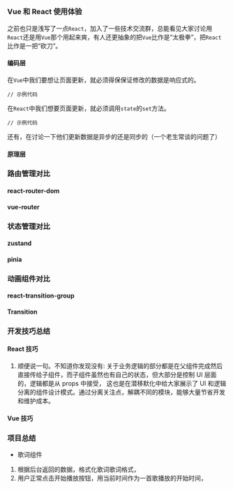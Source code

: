 ##

### Vue 和 React 使用体验

之前也只是浅写了一点`React`，加入了一些技术交流群，总能看见大家讨论用`React`还是用`Vue`那个用起来爽，有人还更抽象的把`Vue`比作是“太极拳”，把`React`比作是一把“砍刀”。

#### 编码层

在`Vue`中我们要想让页面更新，就必须得保保证修改的数据是响应式的。

```
// 示例代码
```

在`React`中我们想要页面更新，就必须调用`state`的`set`方法。

```
// 示例代码
```

还有，在讨论一下他们更新数据是异步的还是同步的（一个老生常谈的问题了）

#### 原理层

### 路由管理对比

#### react-router-dom

#### vue-router

### 状态管理对比

#### zustand

#### pinia

### 动画组件对比

#### react-transition-group

#### Transition

### 开发技巧总结

#### React 技巧

1. 顺便说一句。不知道你发现没有: 关于业务逻辑的部分都是在父组件完成然后直接传给子组件，而子组件虽然也有自己的状态，但大部分是控制 UI 层面的，逻辑都是从 props 中接受， 这也是在潜移默化中给大家展示了 UI 和逻辑分离的组件设计模式。通过分离关注点，解耦不同的模块，能够大量节省开发和维护成本。

#### Vue 技巧

### 项目总结

- 歌词组件

1. 根据后台返回的数据，格式化歌词歌词格式，
2. 用户正常点击开始播放按钮，用当前时间作为一首歌播放的开始时间，
